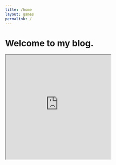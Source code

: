 ```yaml
---
title: /home
layout: games
permalink: /
---
```


# Welcome to my blog.

<iframe src="https://editor.p5js.org/Plotkine/present/kmFef9ExW" width="340px" height="340px" frameBorder="1" title="gameOfLife"></iframe>
